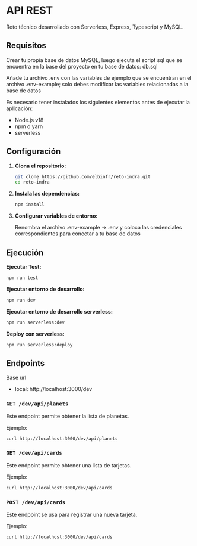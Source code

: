 # API REST

Reto técnico desarrollado con Serverless, Express, Typescript y MySQL.

## Requisitos

Crear tu propia base de datos MySQL, luego ejecuta el script sql que se encuentra en la base del proyecto en tu base de datos: db.sql

Añade tu archivo .env con las variables de ejemplo que se encuentran en el archivo .env-example; solo debes modificar las variables
relacionadas a la base de datos

Es necesario tener instalados los siguientes elementos antes de ejecutar la aplicación:

- Node.js v18
- npm o yarn
- serverless

## Configuración

1. **Clona el repositorio:**

   ```bash
   git clone https://github.com/elbinfr/reto-indra.git
   cd reto-indra
   ```

2. **Instala las dependencias:**
   ```bash
   npm install
   ```

3. **Configurar variables de entorno:**

   Renombra el archivo .env-example -> .env y coloca las credenciales correspondientes para conectar a tu base de datos

## Ejecución

 **Ejecutar Test:**
   ```bash
   npm run test
   ```

 **Ejecutar entorno de desarrollo:**
   ```bash
   npm run dev
   ```

 **Ejecutar entorno de desarrollo serverless:**
   ```bash
   npm run serverless:dev
   ```
   
 **Deploy con serverless:**
   ```bash
   npm run serverless:deploy
   ```


## Endpoints

Base url
- local: http://localhost:3000/dev

### `GET /dev/api/planets`

Este endpoint permite obtener la lista de planetas.

Ejemplo:

```bash
curl http://localhost:3000/dev/api/planets
```


### `GET /dev/api/cards`

Este endpoint permite obtener una lista de tarjetas.

Ejemplo:
```bash
curl http://localhost:3000/dev/api/cards
```


### `POST /dev/api/cards`

Este endpoint se usa para registrar una nueva tarjeta.

Ejemplo:
```bash
curl http://localhost:3000/dev/api/cards
